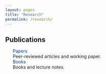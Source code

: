 ```yaml
---
layout: pages
title: "Research"
permalink: /research/
---
```

<style>
    .content-publications {
      max-width: 800px;
      margin: 0 auto;
    }
    .content-publications h2,
    .content-publications p,
    .content-publications ul,
    .content-publications li {
      text-align: left;
      margin-left: 0;
    }
    .content-publications ul {
      list-style: none;
    }
    .content-publications a {
      text-decoration: none;
      color: inherit;
    }
     h2{
          margin-bottom: 15px;
        }
    
</style>

  <div class="content-publications">
    <h2>Publications</h2>
    <ul>
      <li>
        <a style="color: #003d90" href='{{ "/publication/papers" | relative_url }}'>Papers</a><br>
        Peer-reviewed articles and working paper.
      </li>
      <li>
        <a style="color: #003d90" href='{{ "/publication/books" | relative_url }}'>Books</a><br>
        Books and lecture notes.
      </li>
    </ul>
  </div>
